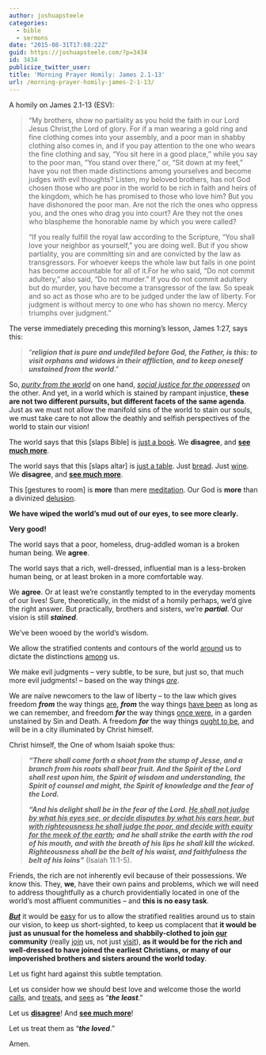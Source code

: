 ```yaml
---
author: joshuapsteele
categories:
  - bible
  - sermons
date: "2015-08-31T17:08:22Z"
guid: https://joshuapsteele.com/?p=3434
id: 3434
publicize_twitter_user:
title: 'Morning Prayer Homily: James 2.1-13'
url: /morning-prayer-homily-james-2-1-13/
---
```


A homily on James 2.1-13 (ESV):

> <span class="text Jas-2-1">“My brothers, show no partiality as you hold the faith in our Lord Jesus Christ,the Lord of glory.</span> <span class="text Jas-2-2" id="en-ESV-30279">For if a man wearing a gold ring and fine clothing comes into your assembly, and a poor man in shabby clothing also comes in,</span> <span class="text Jas-2-3" id="en-ESV-30280">and if you pay attention to the one who wears the fine clothing and say, “You sit here in a good place,” while you say to the poor man, “You stand over there,” or, “Sit down at my feet,”</span> <span class="text Jas-2-4" id="en-ESV-30281">have you not then made distinctions among yourselves and become judges with evil thoughts?</span> <span class="text Jas-2-5" id="en-ESV-30282">Listen, my beloved brothers, has not God chosen those who are poor in the world to be rich in faith and heirs of the kingdom, which he has promised to those who love him?</span> <span class="text Jas-2-6" id="en-ESV-30283">But you have dishonored the poor man. Are not the rich the ones who oppress you, and the ones who drag you into court?</span> <span class="text Jas-2-7" id="en-ESV-30284">Are they not the ones who blaspheme the honorable name by which you were called?</span>
> 
> <span class="text Jas-2-8" id="en-ESV-30285">“If you really fulfill the royal law according to the Scripture, “You shall love your neighbor as yourself,” you are doing well.</span> <span class="text Jas-2-9" id="en-ESV-30286">But if you show partiality, you are committing sin and are convicted by the law as transgressors.</span> <span class="text Jas-2-10" id="en-ESV-30287">For whoever keeps the whole law but fails in one point has become accountable for all of it.</span><span class="text Jas-2-11" id="en-ESV-30288">For he who said, “Do not commit adultery,” also said, “Do not murder.” If you do not commit adultery but do murder, you have become a transgressor of the law.</span> <span class="text Jas-2-12" id="en-ESV-30289">So speak and so act as those who are to be judged under the law of liberty.</span> <span class="text Jas-2-13" id="en-ESV-30290">For judgment is without mercy to one who has shown no mercy. Mercy triumphs over judgment.”</span>

The verse immediately preceding this morning’s lesson, James 1:27, says this:

> “***religion that is pure and undefiled before God, the Father, is this: to visit orphans and widows in their affliction, and to keep oneself unstained from the world***.”

So, *<u>purity from the world</u>* on one hand, <u>*social justice for the oppressed*</u> on the other. And yet, in a world which is stained by rampant injustice, **these are not two different pursuits, but different facets of the same agenda**. Just as we must not allow the manifold sins of the world to stain our souls, we must take care to not allow the deathly and selfish perspectives of the world to stain our vision!

The world says that this \[slaps Bible\] is <u>just a book</u>. We **disagree**, and <u>**see much more**</u>.

The world says that this \[slaps altar\] is <u>just a table</u>. Just <u>bread</u>. Just <u>wine</u>. We **disagree**, and <u>**see much more**</u>.

This \[gestures to room\] is **more** than mere <u>meditation</u>. Our God is **more** than a divinized <u>delusion</u>.

**We have wiped the world’s mud out of our eyes, to see more clearly.**

**Very good!**

The world says that a poor, homeless, drug-addled woman is a broken human being. We **agree**.

The world says that a rich, well-dressed, influential man is a less-broken human being, or at least broken in a more comfortable way.

We **agree**. Or at least we’re constantly tempted to in the everyday moments of our lives! Sure, theoretically, in the midst of a homily perhaps, we’d give the right answer. But practically, brothers and sisters, we’re ***partial***. Our vision is still ***stained***.

We’ve been wooed by the world’s wisdom.

We allow the stratified contents and contours of the world <u>around</u> us to dictate the distinctions <u>among</u> us.

We make evil judgments – very subtle, to be sure, but just so, that much more evil judgments! – based on the way things *<u>are</u>*.

We are naïve newcomers to the law of liberty – to the law which gives freedom ***from*** the way things <u>are</u>, ***from*** the way things <u>have been</u> as long as we can remember, and freedom ***for*** the way things <u>once were</u>, in a garden unstained by Sin and Death. A freedom ***for*** the way things <u>ought to be</u>, and will be in a city illuminated by Christ himself.

Christ himself, the One of whom Isaiah spoke thus:

> ***“There shall come forth a shoot from the stump of Jesse, and a branch from his roots shall bear fruit. And the Spirit of the Lord shall rest upon him, the Spirit of wisdom and understanding, the Spirit of counsel and might, the Spirit of knowledge and the fear of the Lord.***
> 
> ***“And his delight shall be in the fear of the Lord. <u>He shall not judge by what his eyes see, or decide disputes by what his ears hear, but with righteousness he shall judge the poor, and decide with equity for the meek of the earth</u>; and he shall strike the earth with the rod of his mouth, and with the breath of his lips he shall kill the wicked. Righteousness shall be the belt of his waist, and faithfulness the belt of his loins”*** (Isaiah 11:1-5).

Friends, the rich are not inherently evil because of their possessions. We know this. They, **we**, have their own pains and problems, which we will need to address thoughtfully as a church providentially located in one of the world’s most affluent communities – and **this is no easy task**.

<u>***But***</u> it would be <u>easy</u> for us to allow the stratified realities around us to stain our vision, to keep us short-sighted, to keep us complacent that **it would be just as unusual for the homeless and shabbily-clothed to join <u>our</u> community** (really <u>join</u> us, not just <u>visit</u>), **as it would be for the rich and well-dressed to have joined the earliest Christians, or many of our impoverished brothers and sisters around the world today**.

Let us fight hard against this subtle temptation.

Let us consider how we should best love and welcome those the world <u>calls</u>, and <u>treats</u>, and <u>sees</u> as “***the least***.”

Let us <u>**disagree**</u>! And <u>**see much more**</u>!

Let us treat them as “***the loved***.”

Amen.
